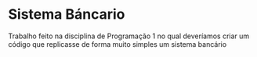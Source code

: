 # Sistema Báncario
Trabalho feito na disciplina de Programação 1 no qual deveríamos criar um código que replicasse de forma muito simples um sistema bancário 
